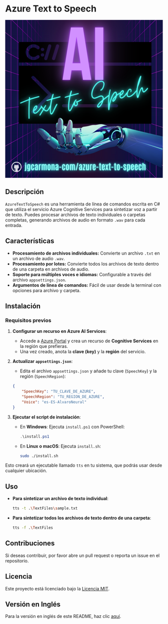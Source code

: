 
# Azure Text to Speech

![Azure Text to Speech CLI](./ai_text_to_speech.png)

## Descripción

`AzureTextToSpeech` es una herramienta de línea de comandos escrita en C# que utiliza el servicio Azure Cognitive Services para sintetizar voz a partir de texto. Puedes procesar archivos de texto individuales o carpetas completas, generando archivos de audio en formato `.wav` para cada entrada.

## Características

- **Procesamiento de archivos individuales:** Convierte un archivo `.txt` en un archivo de audio `.wav`.
- **Procesamiento por lotes:** Convierte todos los archivos de texto dentro de una carpeta en archivos de audio.
- **Soporte para múltiples voces e idiomas:** Configurable a través del archivo `appsettings.json`.
- **Argumentos de línea de comandos:** Fácil de usar desde la terminal con opciones para archivo y carpeta.

## Instalación

### Requisitos previos

1. **Configurar un recurso en Azure AI Services**:
   - Accede a [Azure Portal](https://portal.azure.com) y crea un recurso de **Cognitive Services** en la región que prefieras.
   - Una vez creado, anota la **clave (key)** y la **región** del servicio.

2. **Actualizar `appsettings.json`**:
   - Edita el archivo `appsettings.json` y añade tu clave (`SpeechKey`) y la región (`SpeechRegion`):
   
   ```json
   {
       "SpeechKey": "TU_CLAVE_DE_AZURE",
       "SpeechRegion": "TU_REGION_DE_AZURE",
       "Voice": "es-ES-AlvaroNeural"
   }
   ```

3. **Ejecutar el script de instalación**:
   - En **Windows**: Ejecuta `install.ps1` con PowerShell:
   
     ```powershell
     .\install.ps1
     ```

   - En **Linux o macOS**: Ejecuta `install.sh`:
   
     ```bash
     sudo ./install.sh
     ```

Esto creará un ejecutable llamado `tts` en tu sistema, que podrás usar desde cualquier ubicación.

## Uso

- **Para sintetizar un archivo de texto individual**:

   ```bash
   tts -t .\TextFiles\sample.txt
   ```

- **Para sintetizar todos los archivos de texto dentro de una carpeta**:

   ```bash
   tts -f .\TextFiles
   ```

## Contribuciones

Si deseas contribuir, por favor abre un pull request o reporta un issue en el repositorio.

## Licencia

Este proyecto está licenciado bajo la [Licencia MIT](LICENSE).

## Versión en Inglés

Para la versión en inglés de este README, haz clic [aquí](README_EN.md).
